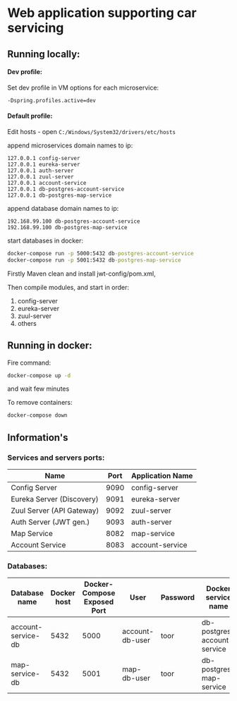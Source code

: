 # Web application supporting car servicing

## Running locally:

#### Dev profile:
Set dev profile in VM options for each microservice:
```
-Dspring.profiles.active=dev
```

#### Default profile:
Edit hosts - open `C:/Windows/System32/drivers/etc/hosts`

append microservices domain names to ip:
```
127.0.0.1 config-server
127.0.0.1 eureka-server
127.0.0.1 auth-server
127.0.0.1 zuul-server
127.0.0.1 account-service
127.0.0.1 db-postgres-account-service
127.0.0.1 db-postgres-map-service
```
append database domain names to ip:
```
192.168.99.100 db-postgres-account-service
192.168.99.100 db-postgres-map-service
```

start databases in docker:
```cmd
docker-compose run -p 5000:5432 db-postgres-account-service
docker-compose run -p 5001:5432 db-postgres-map-service
```

Firstly Maven clean and install jwt-config/pom.xml,

Then compile modules, and start in order:
1. config-server
1. eureka-server
1. zuul-server
1. others

## Running in docker:
Fire command:
```cmd
docker-compose up -d
```
and wait few minutes

To remove containers:
```cmd
docker-compose down
```

## Information's
### Services and servers ports:
| Name | Port | Application Name |
| --- | --- | --- |
| Config Server | 9090 | config-server |
| Eureka Server (Discovery) | 9091 | eureka-server |
| Zuul Server (API Gateway) | 9092 | zuul-server |
| Auth Server (JWT gen.) | 9093 | auth-server |
| Map Service | 8082 | map-service |
| Account Service | 8083 | account-service |

### Databases:
| Database name | Docker host | Docker-Compose Exposed Port | User | Password | Docker service name |
| --- | --- | --- | --- | --- | --- |
| account-service-db | 5432 | 5000 | account-db-user | toor | db-postgres-account-service |
| map-service-db | 5432 | 5001 | map-db-user | toor | db-postgres-map-service |
